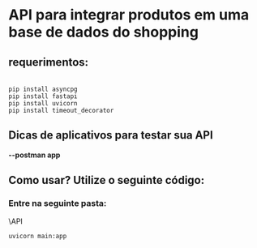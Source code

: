 <h1>API para integrar produtos em uma base de dados do shopping</h1>

<h2>requerimentos:</h2>
<br>
<code>pip install asyncpg</code>
<br>
<code>pip install fastapi</code>
<br>
<code>pip install uvicorn</code>
<br>
<code>pip install timeout_decorator</code>
  
<h2>Dicas de aplicativos para testar sua API</h2>  
<p><b>--postman app</b></p>

<h2>Como usar? Utilize o seguinte código:</h2>
<h3>Entre na seguinte pasta:</h3>
<p>\API</p>
<code>uvicorn main:app</code>

